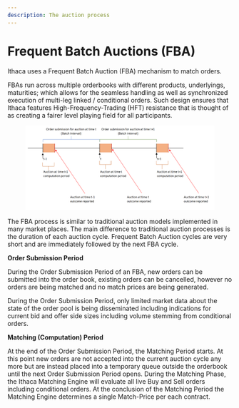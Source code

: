 ```yaml
---
description: The auction process
---
```


# Frequent Batch Auctions (FBA)

Ithaca uses a Frequent Batch Auction (FBA) mechanism to match orders.&#x20;

FBAs run across multiple orderbooks with different products, underlyings, maturities; which allows for the seamless handling as well as synchronized execution of multi-leg linked / conditional orders. Such design ensures that Ithaca features High-Frequency-Trading (HFT) resistance that is thought of as creating a fairer level playing field for all participants.

<figure><img src="../.gitbook/assets/image.png" alt=""><figcaption></figcaption></figure>

The FBA process is similar to traditional auction models implemented in many market places. The main difference to traditional auction processes is the duration of each auction cycle. Frequent Batch Auction cycles are very short and are immediately followed by the next FBA cycle.

**Order Submission Period**

During the Order Submission Period of an FBA, new orders can be submitted into the order book, existing orders can be cancelled, however no orders are being matched and no match prices are being generated.

During the Order Submission Period, only limited market data about the state of the order pool is being disseminated including indications for current bid and offer side sizes including volume stemming from conditional orders.

**Matching (Computation) Period**

At the end of the Order Submission Period, the Matching Period starts. At this point new orders are not accepted into the current auction cycle any more but are instead placed into a temporary queue outside the orderbook until the next Order Submission Period opens. During the Matching Phase, the Ithaca Matching Engine will evaluate all live Buy and Sell orders including conditional orders. At the conclusion of the Matching Period the Matching Engine determines a single Match-Price per each contract.
